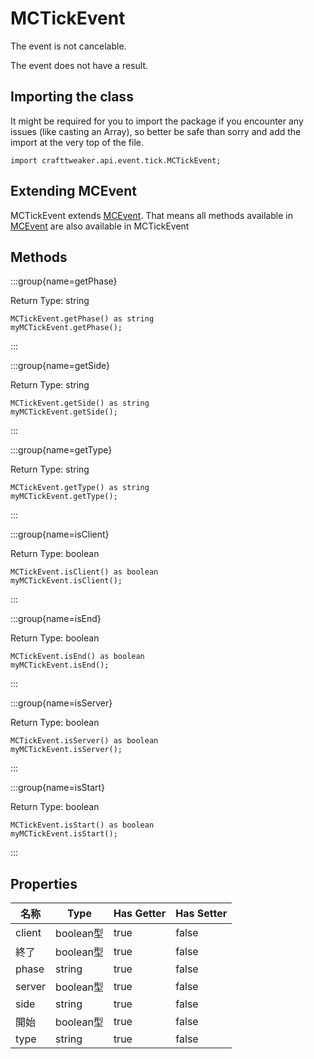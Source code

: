 # MCTickEvent

The event is not cancelable.

The event does not have a result.

## Importing the class

It might be required for you to import the package if you encounter any issues (like casting an Array), so better be safe than sorry and add the import at the very top of the file.
```zenscript
import crafttweaker.api.event.tick.MCTickEvent;
```


## Extending MCEvent

MCTickEvent extends [MCEvent](/vanilla/api/event/MCEvent). That means all methods available in [MCEvent](/vanilla/api/event/MCEvent) are also available in MCTickEvent

## Methods

:::group{name=getPhase}

Return Type: string

```zenscript
MCTickEvent.getPhase() as string
myMCTickEvent.getPhase();
```

:::

:::group{name=getSide}

Return Type: string

```zenscript
MCTickEvent.getSide() as string
myMCTickEvent.getSide();
```

:::

:::group{name=getType}

Return Type: string

```zenscript
MCTickEvent.getType() as string
myMCTickEvent.getType();
```

:::

:::group{name=isClient}

Return Type: boolean

```zenscript
MCTickEvent.isClient() as boolean
myMCTickEvent.isClient();
```

:::

:::group{name=isEnd}

Return Type: boolean

```zenscript
MCTickEvent.isEnd() as boolean
myMCTickEvent.isEnd();
```

:::

:::group{name=isServer}

Return Type: boolean

```zenscript
MCTickEvent.isServer() as boolean
myMCTickEvent.isServer();
```

:::

:::group{name=isStart}

Return Type: boolean

```zenscript
MCTickEvent.isStart() as boolean
myMCTickEvent.isStart();
```

:::


## Properties

| 名称     | Type     | Has Getter | Has Setter |
| ------ | -------- | ---------- | ---------- |
| client | boolean型 | true       | false      |
| 終了     | boolean型 | true       | false      |
| phase  | string   | true       | false      |
| server | boolean型 | true       | false      |
| side   | string   | true       | false      |
| 開始     | boolean型 | true       | false      |
| type   | string   | true       | false      |

